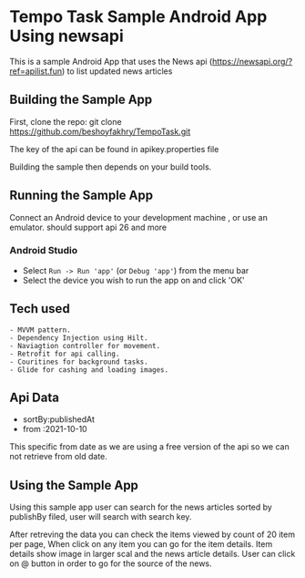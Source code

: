 Tempo Task Sample Android App Using newsapi
===========================================

This is a sample Android App that uses the News api (https://newsapi.org/?ref=apilist.fun)
to list updated news articles

## Building the Sample App

First, clone the repo:
 git clone https://github.com/beshoyfakhry/TempoTask.git

The key of the api can be found in apikey.properties file

Building the sample then depends on your build tools.


## Running the Sample App

Connect an Android device to your development machine , or use an emulator.
should support api 26 and more

### Android Studio

- Select `Run -> Run 'app'` (or `Debug 'app'`) from the menu bar
- Select the device you wish to run the app on and click 'OK'

## Tech used
    - MVVM pattern.
    - Dependency Injection using Hilt.
    - Naviagtion controller for movement.
    - Retrofit for api calling.
    - Couritines for background tasks.
    - Glide for cashing and loading images.


## Api Data
  - sortBy:publishedAt
  - from  :2021-10-10  
 
 This specific from date as we are using a free version of the api so we can not retrieve from old date.

## Using the Sample App

Using this sample app user can search for the news articles sorted by publishBy filed,
user will search with search key.

After retreving the data you can check the items viewed by count of 20 item per page,
When click on any item you can go for the item details.
Item details show image in larger scal and the news article details.
User can click on @ button in order to go for the source of the news.
